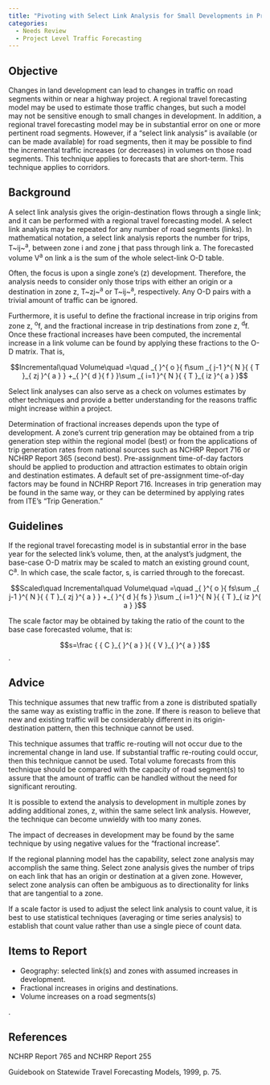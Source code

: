 ```yaml
---
title: "Pivoting with Select Link Analysis for Small Developments in Project-Level Traffic Forecasting"
categories:
  - Needs Review
  - Project Level Traffic Forecasting
---
```


Objective
---------

Changes in land development can lead to changes in traffic on road segments within or near a highway project. A regional travel forecasting model may be used to estimate those traffic changes, but such a model may not be sensitive enough to small changes in development. In addition, a regional travel forecasting model may be in substantial error on one or more pertinent road segments. However, if a “select link analysis” is available (or can be made available) for road segments, then it may be possible to find the incremental traffic increases (or decreases) in volumes on those road segments.  This technique applies to forecasts that are short-term. This technique applies to corridors.

Background
----------

A select link analysis gives the origin-destination flows through a single link; and it can be performed with a regional travel forecasting model. A select link analysis may be repeated for any number of road segments (links). In mathematical notation, a select link analysis reports the number for trips, T~ij~<sup>a</sup>, between zone i and zone j that pass through link a. The forecasted volume V<sup>a</sup> on link a is the sum of the whole select-link O-D table.

Often, the focus is upon a single zone’s (z) development. Therefore, the analysis needs to consider only those trips with either an origin or a destination in zone z, T~zj~<sup>a</sup> or T~ij~<sup>a</sup>, respectively. Any O-D pairs with a trivial amount of traffic can be ignored.

Furthermore, it is useful to define the fractional increase in trip origins from zone z, <sup>o</sup>f, and the fractional increase in trip destinations from zone z, <sup>d</sup>f. Once these fractional increases have been computed, the incremental increase in a link volume can be found by applying these fractions to the O-D matrix. That is,

$$Incremental\quad Volume\quad =\quad _{ }^{ o }{ f\sum _{ j-1 }^{ N }{ { T }_{ zj }^{ a } } +_{ }^{ d }{ f } }\sum _{ i=1 }^{ N }{ { T }_{ iz }^{ a } }$$

Select link analyses can also serve as a check on volumes estimates by other techniques and provide a better understanding for the reasons traffic might increase within a project.

Determination of fractional increases depends upon the type of development. A zone’s current trip generation may be obtained from a trip generation step within the regional model (best) or from the applications of trip generation rates from national sources such as NCHRP Report 716 or NCHRP Report 365 (second best). Pre-assignment time-of-day factors should be applied to production and attraction estimates to obtain origin and destination estimates. A default set of pre-assignment time-of-day factors may be found in NCHRP Report 716. Increases in trip generation may be found in the same way, or they can be determined by applying rates from ITE’s “Trip Generation.”

Guidelines
----------

If the regional travel forecasting model is in substantial error in the base year for the selected link’s volume, then, at the analyst’s judgment, the base-case O-D matrix may be scaled to match an existing ground count, C<sup>a</sup>. In which case, the scale factor, s, is carried through to the forecast.

$$Scaled\quad Incremental\quad Volume\quad =\quad _{ }^{ o }{ fs\sum _{ j-1 }^{ N }{ { T }_{ zj }^{ a } } +_{ }^{ d }{ fs } }\sum _{ i=1 }^{ N }{ { T }_{ iz }^{ a } }$$

The scale factor may be obtained by taking the ratio of the count to the base case forecasted volume, that is:

$$s=\frac { { C }_{ }^{ a } }{ { V }_{ }^{ a } }$$ .

Advice
------

This technique assumes that new traffic from a zone is distributed spatially the same way as existing traffic in the zone. If there is reason to believe that new and existing traffic will be considerably different in its origin-destination pattern, then this technique cannot be used.

This technique assumes that traffic re-routing will not occur due to the incremental change in land use. If substantial traffic re-routing could occur, then this technique cannot be used. Total volume forecasts from this technique should be compared with the capacity of road segment(s) to assure that the amount of traffic can be handled without the need for significant rerouting.

It is possible to extend the analysis to development in multiple zones by adding additional zones, z, within the same select link analysis. However, the technique can become unwieldy with too many zones.

The impact of decreases in development may be found by the same technique by using negative values for the “fractional increase”.

If the regional planning model has the capability, select zone analysis may accomplish the same thing. Select zone analysis gives the number of trips on each link that has an origin or destination at a given zone. However, select zone analysis can often be ambiguous as to directionality for links that are tangential to a zone.

If a scale factor is used to adjust the select link analysis to count value, it is best to use statistical techniques (averaging or time series analysis) to establish that count value rather than use a single piece of count data.

Items to Report
---------------

-   Geography: selected link(s) and zones with assumed increases in development.
-   Fractional increases in origins and destinations.
-   Volume increases on a road segments(s)

.

References
----------

NCHRP Report 765 and NCHRP Report 255

Guidebook on Statewide Travel Forecasting Models, 1999, p. 75.
